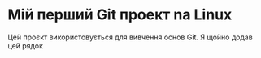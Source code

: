 # Мій перший Git проект na Linux
Цей проєкт використовується для вивчення основ Git.
Я щойно додав цей рядок
